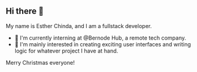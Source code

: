## Hi there 👋

My name is Esther Chinda, and I am a fullstack developer. 
- 🔭 I'm currently interning at @Bernode Hub, a remote tech company.
- 💬 I'm mainly interested in creating exciting user interfaces and writing logic for whatever project I have at hand.

Merry Christmas everyone!

<!--
**estherchinda/estherchinda** is a ✨ _special_ ✨ repository because its `README.md` (this file) appears on your GitHub profile.

Here are some ideas to get you started:

- 🔭 I’m currently working on ...
- 🌱 I’m currently learning ...
- 👯 I’m looking to collaborate on ...
- 🤔 I’m looking for help with ...
- 💬 Ask me about ...
- 📫 How to reach me: ...
- 😄 Pronouns: ...
- ⚡ Fun fact: ...
-->
